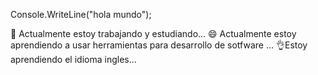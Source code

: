 Console.WriteLine("hola mundo");



 🔭 Actualmente estoy trabajando y estudiando...
 😄 Actualmente estoy aprendiendo a usar herramientas para desarrollo de sotfware ...
👌Estoy aprendiendo el idioma ingles...

